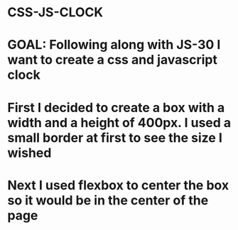 # CSS-JS-CLOCK
#
# GOAL: Following along with JS-30 I want to create a css and javascript clock
#
#
# First I decided to create a box with a width and a height of 400px. I used a small border at first to see the size I wished
#
#
# Next I used flexbox to center the box so it would be in the center of the page